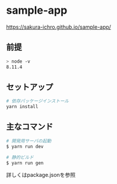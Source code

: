 # sample-app

https://sakura-ichro.github.io/sample-app/

## 前提

``` bash
> node -v
8.11.4
```

## セットアップ

``` bash
# 依存パッケージインストール
yarn install
```

## 主なコマンド

``` bash
# 開発用サーバの起動
$ yarn run dev

# 静的ビルド
$ yarn run gen
```

詳しくはpackage.jsonを参照
